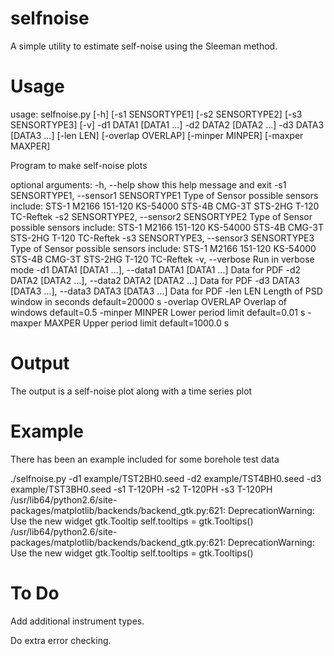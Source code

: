 selfnoise
========

A simple utility to estimate self-noise using the Sleeman method.


Usage
========

usage: selfnoise.py [-h] [-s1 SENSORTYPE1] [-s2 SENSORTYPE2] [-s3 SENSORTYPE3]
                    [-v] -d1 DATA1 [DATA1 ...] -d2 DATA2 [DATA2 ...] -d3 DATA3
                    [DATA3 ...] [-len LEN] [-overlap OVERLAP] [-minper MINPER]
                    [-maxper MAXPER]

Program to make self-noise plots

optional arguments:
  -h, --help            show this help message and exit
  -s1 SENSORTYPE1, --sensor1 SENSORTYPE1
                        Type of Sensor possible sensors include: STS-1 M2166
                        151-120 KS-54000 STS-4B CMG-3T STS-2HG T-120 TC-Reftek
  -s2 SENSORTYPE2, --sensor2 SENSORTYPE2
                        Type of Sensor possible sensors include: STS-1 M2166
                        151-120 KS-54000 STS-4B CMG-3T STS-2HG T-120 TC-Reftek
  -s3 SENSORTYPE3, --sensor3 SENSORTYPE3
                        Type of Sensor possible sensors include: STS-1 M2166
                        151-120 KS-54000 STS-4B CMG-3T STS-2HG T-120 TC-Reftek
  -v, --verbose         Run in verbose mode
  -d1 DATA1 [DATA1 ...], --data1 DATA1 [DATA1 ...]
                        Data for PDF
  -d2 DATA2 [DATA2 ...], --data2 DATA2 [DATA2 ...]
                        Data for PDF
  -d3 DATA3 [DATA3 ...], --data3 DATA3 [DATA3 ...]
                        Data for PDF
  -len LEN              Length of PSD window in seconds default=20000 s
  -overlap OVERLAP      Overlap of windows default=0.5
  -minper MINPER        Lower period limit default=0.01 s
  -maxper MAXPER        Upper period limit default=1000.0 s


Output
========

The output is a self-noise plot along with a time series plot


Example
========

There has been an example included for some borehole test data

./selfnoise.py -d1 example/TST2BH0.seed -d2 example/TST4BH0.seed -d3 example/TST3BH0.seed -s1 T-120PH -s2 T-120PH -s3 T-120PH
/usr/lib64/python2.6/site-packages/matplotlib/backends/backend_gtk.py:621: DeprecationWarning: Use the new widget gtk.Tooltip
  self.tooltips = gtk.Tooltips()
/usr/lib64/python2.6/site-packages/matplotlib/backends/backend_gtk.py:621: DeprecationWarning: Use the new widget gtk.Tooltip
  self.tooltips = gtk.Tooltips()



To Do
========
Add additional instrument types.

Do extra error checking.
